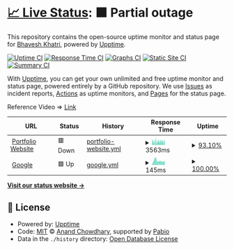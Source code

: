 # [📈 Live Status](https://bhaveshkhatri81.github.io/Portfolio-Website-Status): <!--live status--> **🟧 Partial outage**

This repository contains the open-source uptime monitor and status page for [Bhavesh Khatri](https://bhaveshkhatri81.github.io/Portfolio-Website-Status), powered by [Upptime](https://github.com/upptime/upptime).

[![Uptime CI](https://github.com/bhaveshkhatri81/Portfolio-Website-Status/workflows/Uptime%20CI/badge.svg)](https://github.com/bhaveshkhatri81/Portfolio-Website-Status/actions?query=workflow%3A%22Uptime+CI%22)
[![Response Time CI](https://github.com/bhaveshkhatri81/Portfolio-Website-Status/workflows/Response%20Time%20CI/badge.svg)](https://github.com/bhaveshkhatri81/Portfolio-Website-Status/actions?query=workflow%3A%22Response+Time+CI%22)
[![Graphs CI](https://github.com/bhaveshkhatri81/Portfolio-Website-Status/workflows/Graphs%20CI/badge.svg)](https://github.com/bhaveshkhatri81/Portfolio-Website-Status/actions?query=workflow%3A%22Graphs+CI%22)
[![Static Site CI](https://github.com/bhaveshkhatri81/Portfolio-Website-Status/workflows/Static%20Site%20CI/badge.svg)](https://github.com/bhaveshkhatri81/Portfolio-Website-Status/actions?query=workflow%3A%22Static+Site+CI%22)
[![Summary CI](https://github.com/bhaveshkhatri81/Portfolio-Website-Status/workflows/Summary%20CI/badge.svg)](https://github.com/bhaveshkhatri81/Portfolio-Website-Status/actions?query=workflow%3A%22Summary+CI%22)

With [Upptime](https://upptime.js.org), you can get your own unlimited and free uptime monitor and status page, powered entirely by a GitHub repository. We use [Issues](https://github.com/bhaveshkhatri81/Portfolio-Website-Status/issues) as incident reports, [Actions](https://github.com/bhaveshkhatri81/Portfolio-Website-Status/actions) as uptime monitors, and [Pages](https://bhaveshkhatri81.github.io/Portfolio-Website-Status) for the status page.

Reference Video => <a href="https://www.youtube.com/watch?v=n_Fc7BHM-yE" target="_blank">Link</a>

<!--start: status pages-->
<!-- This summary is generated by Upptime (https://github.com/upptime/upptime) -->
<!-- Do not edit this manually, your changes will be overwritten -->
<!-- prettier-ignore -->
| URL | Status | History | Response Time | Uptime |
| --- | ------ | ------- | ------------- | ------ |
| <img alt="" src="https://icons.duckduckgo.com/ip3/bhaveshkhatri.tech.ico" height="13"> [Portfolio Website](http://bhaveshkhatri.tech) | 🟥 Down | [portfolio-website.yml](https://github.com/bhaveshkhatri81/Portfolio-Website-Status/commits/HEAD/history/portfolio-website.yml) | <details><summary><img alt="Response time graph" src="./graphs/portfolio-website/response-time-week.png" height="20"> 3563ms</summary><br><a href="https://bhaveshkhatri81.github.io/Portfolio-Website-Status/history/portfolio-website"><img alt="Response time 1687" src="https://img.shields.io/endpoint?url=https%3A%2F%2Fraw.githubusercontent.com%2Fbhaveshkhatri81%2FPortfolio-Website-Status%2FHEAD%2Fapi%2Fportfolio-website%2Fresponse-time.json"></a><br><a href="https://bhaveshkhatri81.github.io/Portfolio-Website-Status/history/portfolio-website"><img alt="24-hour response time 3358" src="https://img.shields.io/endpoint?url=https%3A%2F%2Fraw.githubusercontent.com%2Fbhaveshkhatri81%2FPortfolio-Website-Status%2FHEAD%2Fapi%2Fportfolio-website%2Fresponse-time-day.json"></a><br><a href="https://bhaveshkhatri81.github.io/Portfolio-Website-Status/history/portfolio-website"><img alt="7-day response time 3563" src="https://img.shields.io/endpoint?url=https%3A%2F%2Fraw.githubusercontent.com%2Fbhaveshkhatri81%2FPortfolio-Website-Status%2FHEAD%2Fapi%2Fportfolio-website%2Fresponse-time-week.json"></a><br><a href="https://bhaveshkhatri81.github.io/Portfolio-Website-Status/history/portfolio-website"><img alt="30-day response time 3826" src="https://img.shields.io/endpoint?url=https%3A%2F%2Fraw.githubusercontent.com%2Fbhaveshkhatri81%2FPortfolio-Website-Status%2FHEAD%2Fapi%2Fportfolio-website%2Fresponse-time-month.json"></a><br><a href="https://bhaveshkhatri81.github.io/Portfolio-Website-Status/history/portfolio-website"><img alt="1-year response time 1687" src="https://img.shields.io/endpoint?url=https%3A%2F%2Fraw.githubusercontent.com%2Fbhaveshkhatri81%2FPortfolio-Website-Status%2FHEAD%2Fapi%2Fportfolio-website%2Fresponse-time-year.json"></a></details> | <details><summary><a href="https://bhaveshkhatri81.github.io/Portfolio-Website-Status/history/portfolio-website">93.10%</a></summary><a href="https://bhaveshkhatri81.github.io/Portfolio-Website-Status/history/portfolio-website"><img alt="All-time uptime 99.27%" src="https://img.shields.io/endpoint?url=https%3A%2F%2Fraw.githubusercontent.com%2Fbhaveshkhatri81%2FPortfolio-Website-Status%2FHEAD%2Fapi%2Fportfolio-website%2Fuptime.json"></a><br><a href="https://bhaveshkhatri81.github.io/Portfolio-Website-Status/history/portfolio-website"><img alt="24-hour uptime 94.00%" src="https://img.shields.io/endpoint?url=https%3A%2F%2Fraw.githubusercontent.com%2Fbhaveshkhatri81%2FPortfolio-Website-Status%2FHEAD%2Fapi%2Fportfolio-website%2Fuptime-day.json"></a><br><a href="https://bhaveshkhatri81.github.io/Portfolio-Website-Status/history/portfolio-website"><img alt="7-day uptime 93.10%" src="https://img.shields.io/endpoint?url=https%3A%2F%2Fraw.githubusercontent.com%2Fbhaveshkhatri81%2FPortfolio-Website-Status%2FHEAD%2Fapi%2Fportfolio-website%2Fuptime-week.json"></a><br><a href="https://bhaveshkhatri81.github.io/Portfolio-Website-Status/history/portfolio-website"><img alt="30-day uptime 92.09%" src="https://img.shields.io/endpoint?url=https%3A%2F%2Fraw.githubusercontent.com%2Fbhaveshkhatri81%2FPortfolio-Website-Status%2FHEAD%2Fapi%2Fportfolio-website%2Fuptime-month.json"></a><br><a href="https://bhaveshkhatri81.github.io/Portfolio-Website-Status/history/portfolio-website"><img alt="1-year uptime 99.27%" src="https://img.shields.io/endpoint?url=https%3A%2F%2Fraw.githubusercontent.com%2Fbhaveshkhatri81%2FPortfolio-Website-Status%2FHEAD%2Fapi%2Fportfolio-website%2Fuptime-year.json"></a></details>
| <img alt="" src="https://icons.duckduckgo.com/ip3/google.com.ico" height="13"> [Google](https://google.com) | 🟩 Up | [google.yml](https://github.com/bhaveshkhatri81/Portfolio-Website-Status/commits/HEAD/history/google.yml) | <details><summary><img alt="Response time graph" src="./graphs/google/response-time-week.png" height="20"> 145ms</summary><br><a href="https://bhaveshkhatri81.github.io/Portfolio-Website-Status/history/google"><img alt="Response time 173" src="https://img.shields.io/endpoint?url=https%3A%2F%2Fraw.githubusercontent.com%2Fbhaveshkhatri81%2FPortfolio-Website-Status%2FHEAD%2Fapi%2Fgoogle%2Fresponse-time.json"></a><br><a href="https://bhaveshkhatri81.github.io/Portfolio-Website-Status/history/google"><img alt="24-hour response time 143" src="https://img.shields.io/endpoint?url=https%3A%2F%2Fraw.githubusercontent.com%2Fbhaveshkhatri81%2FPortfolio-Website-Status%2FHEAD%2Fapi%2Fgoogle%2Fresponse-time-day.json"></a><br><a href="https://bhaveshkhatri81.github.io/Portfolio-Website-Status/history/google"><img alt="7-day response time 145" src="https://img.shields.io/endpoint?url=https%3A%2F%2Fraw.githubusercontent.com%2Fbhaveshkhatri81%2FPortfolio-Website-Status%2FHEAD%2Fapi%2Fgoogle%2Fresponse-time-week.json"></a><br><a href="https://bhaveshkhatri81.github.io/Portfolio-Website-Status/history/google"><img alt="30-day response time 151" src="https://img.shields.io/endpoint?url=https%3A%2F%2Fraw.githubusercontent.com%2Fbhaveshkhatri81%2FPortfolio-Website-Status%2FHEAD%2Fapi%2Fgoogle%2Fresponse-time-month.json"></a><br><a href="https://bhaveshkhatri81.github.io/Portfolio-Website-Status/history/google"><img alt="1-year response time 173" src="https://img.shields.io/endpoint?url=https%3A%2F%2Fraw.githubusercontent.com%2Fbhaveshkhatri81%2FPortfolio-Website-Status%2FHEAD%2Fapi%2Fgoogle%2Fresponse-time-year.json"></a></details> | <details><summary><a href="https://bhaveshkhatri81.github.io/Portfolio-Website-Status/history/google">100.00%</a></summary><a href="https://bhaveshkhatri81.github.io/Portfolio-Website-Status/history/google"><img alt="All-time uptime 100.00%" src="https://img.shields.io/endpoint?url=https%3A%2F%2Fraw.githubusercontent.com%2Fbhaveshkhatri81%2FPortfolio-Website-Status%2FHEAD%2Fapi%2Fgoogle%2Fuptime.json"></a><br><a href="https://bhaveshkhatri81.github.io/Portfolio-Website-Status/history/google"><img alt="24-hour uptime 100.00%" src="https://img.shields.io/endpoint?url=https%3A%2F%2Fraw.githubusercontent.com%2Fbhaveshkhatri81%2FPortfolio-Website-Status%2FHEAD%2Fapi%2Fgoogle%2Fuptime-day.json"></a><br><a href="https://bhaveshkhatri81.github.io/Portfolio-Website-Status/history/google"><img alt="7-day uptime 100.00%" src="https://img.shields.io/endpoint?url=https%3A%2F%2Fraw.githubusercontent.com%2Fbhaveshkhatri81%2FPortfolio-Website-Status%2FHEAD%2Fapi%2Fgoogle%2Fuptime-week.json"></a><br><a href="https://bhaveshkhatri81.github.io/Portfolio-Website-Status/history/google"><img alt="30-day uptime 100.00%" src="https://img.shields.io/endpoint?url=https%3A%2F%2Fraw.githubusercontent.com%2Fbhaveshkhatri81%2FPortfolio-Website-Status%2FHEAD%2Fapi%2Fgoogle%2Fuptime-month.json"></a><br><a href="https://bhaveshkhatri81.github.io/Portfolio-Website-Status/history/google"><img alt="1-year uptime 99.99%" src="https://img.shields.io/endpoint?url=https%3A%2F%2Fraw.githubusercontent.com%2Fbhaveshkhatri81%2FPortfolio-Website-Status%2FHEAD%2Fapi%2Fgoogle%2Fuptime-year.json"></a></details>

<!--end: status pages-->

[**Visit our status website →**](https://bhaveshkhatri81.github.io/Portfolio-Website-Status)

## 📄 License

- Powered by: [Upptime](https://github.com/upptime/upptime)
- Code: [MIT](./LICENSE) © [Anand Chowdhary](https://anandchowdhary.com), supported by [Pabio](https://pabio.com)
- Data in the `./history` directory: [Open Database License](https://opendatacommons.org/licenses/odbl/1-0/)

